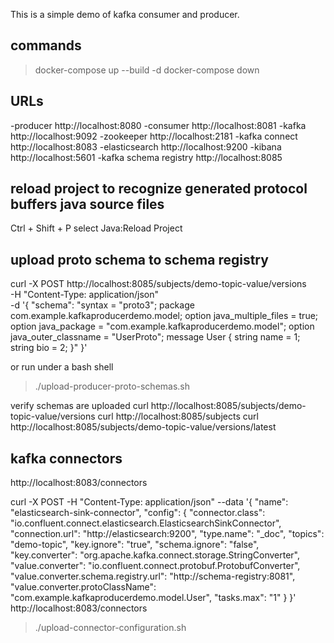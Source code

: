 This is a simple demo of kafka consumer and producer.

## commands
>docker-compose up --build -d
>docker-compose down

## URLs
-producer http://localhost:8080
-consumer http://localhost:8081
-kafka http://localhost:9092
-zookeeper http://localhost:2181
-kafka connect http://localhost:8083
-elasticsearch http://localhost:9200
-kibana http://localhost:5601
-kafka schema registry http://localhost:8085

## reload project to recognize generated protocol buffers java source files
Ctrl + Shift + P select Java:Reload Project

## upload proto schema to schema registry
curl -X POST http://localhost:8085/subjects/demo-topic-value/versions \
  -H "Content-Type: application/json" \
  -d '{
    "schema": "syntax = \"proto3\"; package com.example.kafkaproducerdemo.model; option java_multiple_files = true; option java_package = \"com.example.kafkaproducerdemo.model\"; option java_outer_classname = \"UserProto\"; message User { string name = 1; string bio = 2; }"
  }'

or run under a bash shell
>./upload-producer-proto-schemas.sh

verify schemas are uploaded
curl http://localhost:8085/subjects/demo-topic-value/versions
curl http://localhost:8085/subjects
curl http://localhost:8085/subjects/demo-topic-value/versions/latest

## kafka connectors
http://localhost:8083/connectors

curl -X POST -H "Content-Type: application/json" --data '{
  "name": "elasticsearch-sink-connector",
  "config": {
    "connector.class": "io.confluent.connect.elasticsearch.ElasticsearchSinkConnector",
    "connection.url": "http://elasticsearch:9200",
    "type.name": "_doc",
    "topics": "demo-topic",
    "key.ignore": "true",
    "schema.ignore": "false",
    "key.converter": "org.apache.kafka.connect.storage.StringConverter",
    "value.converter": "io.confluent.connect.protobuf.ProtobufConverter",
    "value.converter.schema.registry.url": "http://schema-registry:8081",
    "value.converter.protoClassName": "com.example.kafkaproducerdemo.model.User",
    "tasks.max": "1"
  }
}' http://localhost:8083/connectors

>./upload-connector-configuration.sh
